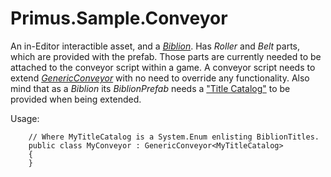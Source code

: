 # Primus.Sample.Conveyor

An in-Editor interactible asset, and a [_Biblion_](../../Core/Bibliotheca/README.md). Has _Roller_ and _Belt_ parts, which are provided with the prefab. Those parts are currently needed to be attached to the conveyor script within a game. A conveyor script needs to extend [_GenericConveyor_](../../Biblion/Conveyor/GenericConveyor.cs) with no need to override any functionality. Also mind that as a _Biblion_ its _BiblionPrefab_ needs a ["Title Catalog"](../../Core/Bibliotheca/README.md) to be provided when being extended.

Usage:

        // Where MyTitleCatalog is a System.Enum enlisting BiblionTitles.
        public class MyConveyor : GenericConveyor<MyTitleCatalog>
        {
        }